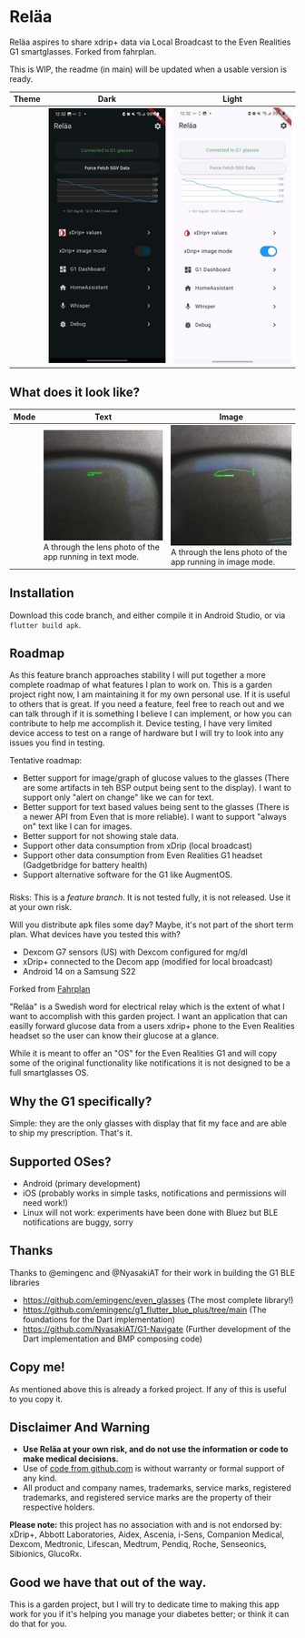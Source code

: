 # Reläa

Reläa aspires to share xdrip+ data via Local Broadcast to the Even Realities G1 smartglasses. Forked from fahrplan.

This is WIP, the readme (in main) will be updated when a usable version is ready.

| Theme | Dark    | Light |
| -------- |---------|-------|
| | ![Dark Theme](repo_assets/dm.jpg) | ![Light Theme](repo_assets/lm.jpg)  |

## What does it look like?

| Mode | Text                                                                                     | Image                                                                                                                                                |
|------|------------------------------------------------------------------------------------------|------------------------------------------------------------------------------------------------------------------------------------------------------|
|      | ![A through the lens photo of the app running in text mode.](repo_assets/text_mode.jpg) A through the lens photo of the app running in text mode. | ![A through the lens photo of the app running in image mode.](repo_assets/image_mode.jpg) A through the lens photo of the app running in image mode. |

## Installation
Download this code branch, and either compile it in Android Studio, or via `flutter build apk`.

## Roadmap
As this feature branch approaches stability I will put together a more complete roadmap of what features I plan to work on.
This is a garden project right now, I am maintaining it for my own personal use. If it is useful to others that is great.
If you need a feature, feel free to reach out and we can talk through if it is something I believe I can implement, 
or how you can contribute to help me accomplish it.
Device testing, I have very limited device access to test on a range of hardware but I will try to look into any issues you find in testing.

Tentative roadmap: 
- Better support for image/graph of glucose values to the glasses (There are some artifacts in teh BSP output being sent to the display). I want to support only "alert on change" like we can for text.
- Better support for text based values being sent to the glasses (There is a newer API from Even that is more reliable). I want to support "always on" text like I can for images.
- Better support for not showing stale data.
- Support other data consumption from xDrip (local broadcast)
- Support other data consumption from Even Realities G1 headset (Gadgetbridge for battery health)
- Support alternative software for the G1 like AugmentOS.

###
Risks:
This is a _feature branch_. It is not tested fully, it is not released. Use it at your own risk.

Will you distribute apk files some day? Maybe, it's not part of the short term plan.
What devices have you tested this with?
   - Dexcom G7 sensors (US) with Dexcom configured for mg/dl
   - xDrip+ connected to the Decom app (modified for local broadcast)
   - Android 14 on a Samsung S22


Forked from [Fahrplan](https://github.com/meyskens/fahrplan/tree/main)

"Reläa" is a Swedish word for electrical relay which is the extent of what I want to accomplish with this garden project. I want an application that can easilly forward glucose data from a users xdrip+ phone to the Even Realities headset so the user can know their glucose at a glance.

While it is meant to offer an "OS" for the Even Realities G1 and will copy some of the original functionality like notifications it is not designed to be a full smartglasses OS.

## Why the G1 specifically?

Simple: they are the only glasses with display that fit my face and are able to ship my prescription. That's it.

## Supported OSes?

- Android (primary development)
- iOS (probably works in simple tasks, notifications and permissions will need work!)
- Linux will not work: experiments have been done with Bluez but BLE notifications are buggy, sorry

## Thanks
Thanks to @emingenc and @NyasakiAT for their work in building the G1 BLE libraries
- https://github.com/emingenc/even_glasses (The most complete library!)
- https://github.com/emingenc/g1_flutter_blue_plus/tree/main (The foundations for the Dart implementation)
- https://github.com/NyasakiAT/G1-Navigate (Further development of the Dart implementation and BMP composing code)

## Copy me!

As mentioned above this is already a forked project. If any of this is useful to you copy it.

## **Disclaimer And Warning**

- **Use Reläa at your own risk, and do not use the information or code to make medical decisions.**
- Use of [code from github.com](https://github.com/ltomes/rel-a) is without warranty or formal support of any kind.
- All product and company names, trademarks, service marks, registered trademarks, and registered service marks are the property of their respective holders.

**Please note:** this project has no association with and is not endorsed by: xDrip+, Abbott Laboratories, Aidex, Ascenia, i-Sens, Companion Medical, Dexcom, Medtronic, Lifescan, Medtrum, Pendiq, Roche, Senseonics, Sibionics, GlucoRx.

## Good we have that out of the way.
This is a garden project, but I will try to dedicate time to making this app work for you if it's helping you manage your diabetes better; or think it can do that for you.